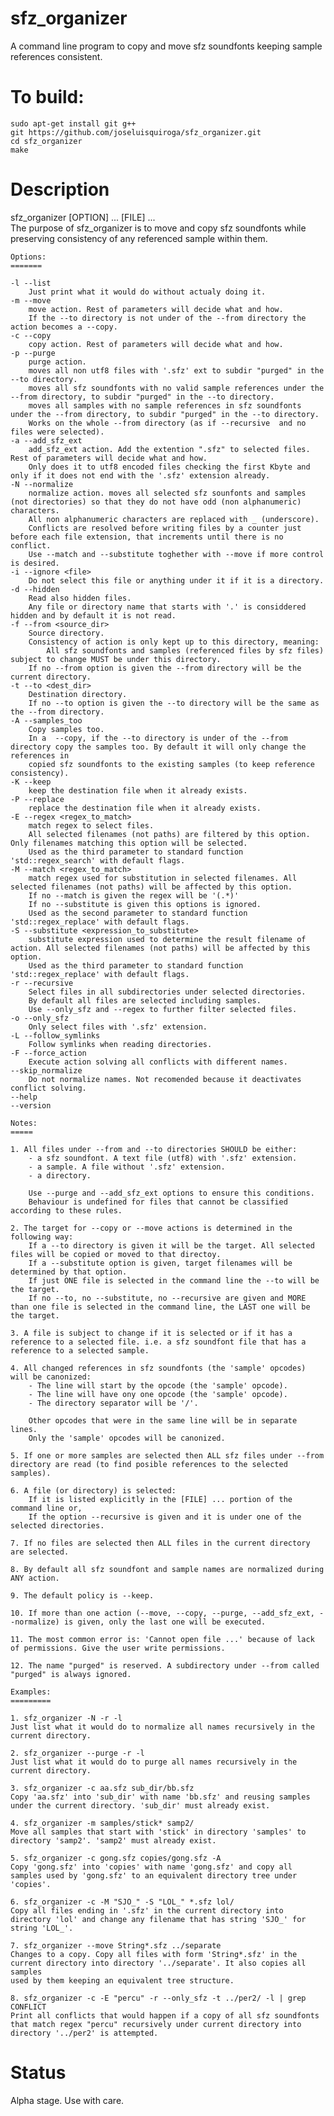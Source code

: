 # sfz_organizer
A command line program to copy and move sfz soundfonts keeping sample references consistent.

# To build:

```
sudo apt-get install git g++
git https://github.com/joseluisquiroga/sfz_organizer.git
cd sfz_organizer
make
```

# Description

sfz_organizer [OPTION] ... [FILE] ...  
	The purpose of sfz_organizer is to move and copy sfz soundfonts while preserving consistency of any referenced sample within them.  
	  
	Options:  
	=======  
	  
	-l --list  
		Just print what it would do without actualy doing it.  
	-m --move  
		move action. Rest of parameters will decide what and how.  
		If the --to directory is not under of the --from directory the action becomes a --copy.  
	-c --copy  
		copy action. Rest of parameters will decide what and how.  
	-p --purge  
		purge action.  
		moves all non utf8 files with '.sfz' ext to subdir "purged" in the --to directory.  
		moves all sfz soundfonts with no valid sample references under the --from directory, to subdir "purged" in the --to directory.  
		moves all samples with no sample references in sfz soundfonts under the --from directory, to subdir "purged" in the --to directory.  
		Works on the whole --from directory (as if --recursive  and no files were selected).  
	-a --add_sfz_ext  
		add_sfz_ext action. Add the extention ".sfz" to selected files. Rest of parameters will decide what and how.  
		Only does it to utf8 encoded files checking the first Kbyte and only if it does not end with the '.sfz' extension already.  
	-N --normalize  
		normalize action. moves all selected sfz sounfonts and samples (not directories) so that they do not have odd (non alphanumeric) characters.  
		All non alphanumeric characters are replaced with _ (underscore).  
		Conflicts are resolved before writing files by a counter just before each file extension, that increments until there is no conflict. 
		Use --match and --substitute toghether with --move if more control is desired.  
	-i --ignore <file>  
		Do not select this file or anything under it if it is a directory.  
	-d --hidden  
		Read also hidden files.  
		Any file or directory name that starts with '.' is considdered hidden and by default it is not read.  
	-f --from <source_dir>  
		Source directory.   
		Consistency of action is only kept up to this directory, meaning:  
			All sfz soundfonts and samples (referenced files by sfz files) subject to change MUST be under this directory.  
		If no --from option is given the --from directory will be the current directory.  
	-t --to <dest_dir>  
		Destination directory.   
		If no --to option is given the --to directory will be the same as the --from directory.  
	-A --samples_too  
		Copy samples too.  
		In a  --copy, if the --to directory is under of the --from directory copy the samples too. By default it will only change the references in
		copied sfz soundfonts to the existing samples (to keep reference consistency).  
	-K --keep  
		keep the destination file when it already exists.  
	-P --replace  
		replace the destination file when it already exists.  
	-E --regex <regex_to_match>  
		match regex to select files.   
		All selected filenames (not paths) are filtered by this option. Only filenames matching this option will be selected.  
		Used as the third parameter to standard function 'std::regex_search' with default flags.  
	-M --match <regex_to_match>  
		match regex used for substitution in selected filenames. All selected filenames (not paths) will be affected by this option.  
		If no --match is given the regex will be '(.*)'  
		If no --substitute is given this options is ignored.  
		Used as the second parameter to standard function 'std::regex_replace' with default flags.  
	-S --substitute <expression_to_substitute>  
		substitute expression used to determine the result filename of action. All selected filenames (not paths) will be affected by this option.  
		Used as the third parameter to standard function 'std::regex_replace' with default flags.  
	-r --recursive  
		Select files in all subdirectories under selected directories.  
		By default all files are selected including samples.   
		Use --only_sfz and --regex to further filter selected files.  
	-o --only_sfz  
		Only select files with '.sfz' extension.   
	-L --follow_symlinks  
		Follow symlinks when reading directories.  
	-F --force_action  
		Execute action solving all conflicts with different names.  
	--skip_normalize  
		Do not normalize names. Not recomended because it deactivates conflict solving.  
	--help   
	--version   
	  
	Notes:  
	=====  
	  
	1. All files under --from and --to directories SHOULD be either:  
		- a sfz soundfont. A text file (utf8) with '.sfz' extension.  
		- a sample. A file without '.sfz' extension.  
		- a directory.  
		  
		Use --purge and --add_sfz_ext options to ensure this conditions.  
		Behaviour is undefined for files that cannot be classified according to these rules.  
		  
	2. The target for --copy or --move actions is determined in the following way:  
		If a --to directory is given it will be the target. All selected files will be copied or moved to that directoy.  
		If a --substitute option is given, target filenames will be determined by that option.  
		If just ONE file is selected in the command line the --to will be the target.  
		If no --to, no --substitute, no --recursive are given and MORE than one file is selected in the command line, the LAST one will be the target.  
		
	3. A file is subject to change if it is selected or if it has a reference to a selected file. i.e. a sfz soundfont file that has a reference to a selected sample.  
	  
	4. All changed references in sfz soundfonts (the 'sample' opcodes) will be canonized:  
		- The line will start by the opcode (the 'sample' opcode).  
		- The line will have ony one opcode (the 'sample' opcode).  
		- The directory separator will be '/'.  
	  
		Other opcodes that were in the same line will be in separate lines.  
		Only the 'sample' opcodes will be canonized.  
	  
	5. If one or more samples are selected then ALL sfz files under --from directory are read (to find posible references to the selected samples).  
	  
	6. A file (or directory) is selected:  
		If it is listed explicitly in the [FILE] ... portion of the command line or,  
		If the option --recursive is given and it is under one of the selected directories.  
		  
	7. If no files are selected then ALL files in the current directory are selected.  
	  
	8. By default all sfz soundfont and sample names are normalized during ANY action.  
	  
	9. The default policy is --keep.  
	  
	10. If more than one action (--move, --copy, --purge, --add_sfz_ext, --normalize) is given, only the last one will be executed.  
	  
	11. The most common error is: 'Cannot open file ...' because of lack of permissions. Give the user write permissions.  
	  
	12. The name "purged" is reserved. A subdirectory under --from called "purged" is always ignored.  
	  
	Examples:  
	=========  
	  
	1. sfz_organizer -N -r -l  
	Just list what it would do to normalize all names recursively in the current directory.  
  
	2. sfz_organizer --purge -r -l  
	Just list what it would do to purge all names recursively in the current directory.  
	  
	3. sfz_organizer -c aa.sfz sub_dir/bb.sfz  
	Copy 'aa.sfz' into 'sub_dir' with name 'bb.sfz' and reusing samples under the current directory. 'sub_dir' must already exist.  
	  
	4. sfz_organizer -m samples/stick* samp2/  
	Move all samples that start with 'stick' in directory 'samples' to directory 'samp2'. 'samp2' must already exist.  
	  
	5. sfz_organizer -c gong.sfz copies/gong.sfz -A  
	Copy 'gong.sfz' into 'copies' with name 'gong.sfz' and copy all samples used by 'gong.sfz' to an equivalent directory tree under 'copies'.  
	  
	6. sfz_organizer -c -M "SJO_" -S "LOL_" *.sfz lol/  
	Copy all files ending in '.sfz' in the current directory into directory 'lol' and change any filename that has string 'SJO_' for string 'LOL_'.  
		  
	7. sfz_organizer --move String*.sfz ../separate  
	Changes to a copy. Copy all files with form 'String*.sfz' in the current directory into directory '../separate'. It also copies all samples 
	used by them keeping an equivalent tree structure.   
		  
	8. sfz_organizer -c -E "percu" -r --only_sfz -t ../per2/ -l | grep CONFLICT  
	Print all conflicts that would happen if a copy of all sfz soundfonts that match regex "percu" recursively under current directory into 
	directory '../per2' is attempted.  
  
	
 
	
# Status
Alpha stage. Use with care.

